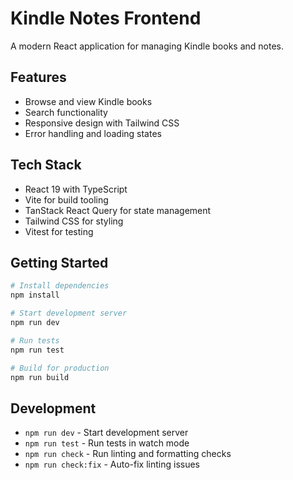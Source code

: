 # Kindle Notes Frontend

A modern React application for managing Kindle books and notes.

## Features

- Browse and view Kindle books
- Search functionality
- Responsive design with Tailwind CSS
- Error handling and loading states

## Tech Stack

- React 19 with TypeScript
- Vite for build tooling
- TanStack React Query for state management
- Tailwind CSS for styling
- Vitest for testing

## Getting Started

```bash
# Install dependencies
npm install

# Start development server
npm run dev

# Run tests
npm run test

# Build for production
npm run build
```

## Development

- `npm run dev` - Start development server
- `npm run test` - Run tests in watch mode
- `npm run check` - Run linting and formatting checks
- `npm run check:fix` - Auto-fix linting issues